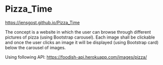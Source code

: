 # Pizza_Time

https://jensgost.github.io/Pizza_Time

The concept is a website in which the user can browse through different pictures of pizza (using Bootstrap carousel).
Each image shall be clickable and once the user clicks an image it will be displayed (using Bootstrap card) below the carousel of images.

Using following API:
https://foodish-api.herokuapp.com/images/pizza/
